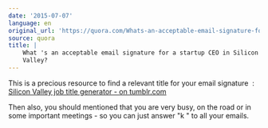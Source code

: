 ```yaml
---
date: '2015-07-07'
language: en
original_url: 'https://quora.com/Whats-an-acceptable-email-signature-for-a-startup-CEO-in-Silicon-Valley/answer/Clément-Renaud'
source: quora
title: |
    What 's an acceptable email signature for a startup CEO in Silicon
    Valley?
---
```


This is a precious resource to find a relevant title for your email
signature  : [Silicon Valley job title generator - on
tumblr.com](http://siliconvalleyjobtitlegenerator.tumblr.com/) 
 
Then also, you should mentioned that you are very busy, on the road or
in some important meetings - so you can just answer  "k " to all your
emails.
